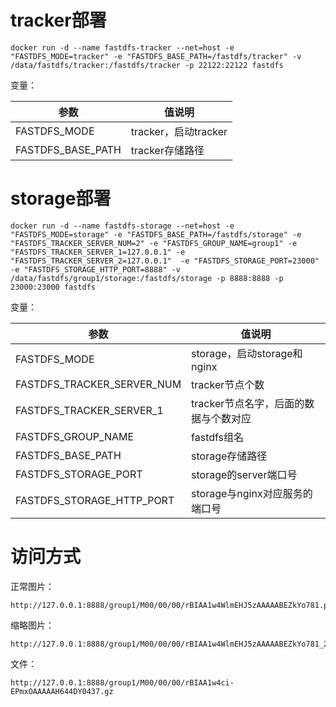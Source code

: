 # tracker部署

```shell
docker run -d --name fastdfs-tracker --net=host -e "FASTDFS_MODE=tracker" -e "FASTDFS_BASE_PATH=/fastdfs/tracker" -v /data/fastdfs/tracker:/fastdfs/tracker -p 22122:22122 fastdfs
```

变量：

| 参数              | 值说明               |
| ----------------- | -------------------- |
| FASTDFS_MODE      | tracker，启动tracker |
| FASTDFS_BASE_PATH | tracker存储路径      |

# storage部署

```shell
docker run -d --name fastdfs-storage --net=host -e "FASTDFS_MODE=storage" -e "FASTDFS_BASE_PATH=/fastdfs/storage" -e "FASTDFS_TRACKER_SERVER_NUM=2" -e "FASTDFS_GROUP_NAME=group1" -e "FASTDFS_TRACKER_SERVER_1=127.0.0.1" -e "FASTDFS_TRACKER_SERVER_2=127.0.0.1"  -e "FASTDFS_STORAGE_PORT=23000" -e "FASTDFS_STORAGE_HTTP_PORT=8888" -v /data/fastdfs/group1/storage:/fastdfs/storage -p 8888:8888 -p 23000:23000 fastdfs
```

变量：

| 参数                       | 值说明                                |
| -------------------------- | ------------------------------------- |
| FASTDFS_MODE               | storage，启动storage和nginx           |
| FASTDFS_TRACKER_SERVER_NUM | tracker节点个数                       |
| FASTDFS_TRACKER_SERVER_1   | tracker节点名字，后面的数据与个数对应 |
| FASTDFS_GROUP_NAME         | fastdfs组名                           |
| FASTDFS_BASE_PATH          | storage存储路径                       |
| FASTDFS_STORAGE_PORT       | storage的server端口号                 |
| FASTDFS_STORAGE_HTTP_PORT  | storage与nginx对应服务的端口号        |

# 访问方式

正常图片：

```http
http://127.0.0.1:8888/group1/M00/00/00/rBIAA1w4WlmEHJ5zAAAAABEZkYo781.png
```

缩略图片：

```http
http://127.0.0.1:8888/group1/M00/00/00/rBIAA1w4WlmEHJ5zAAAAABEZkYo781_200x200.png
```

文件：

```http
http://127.0.0.1:8888/group1/M00/00/00/rBIAA1w4ci-EPmxOAAAAAH644DY0437.gz
```



